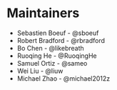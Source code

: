 # Maintainers

- Sebastien Boeuf - @sboeuf
- Robert Bradford - @rbradford
- Bo Chen - @likebreath
- Ruoqing He - @RuoqingHe
- Samuel Ortiz - @sameo
- Wei Liu - @liuw
- Michael Zhao - @michael2012z
